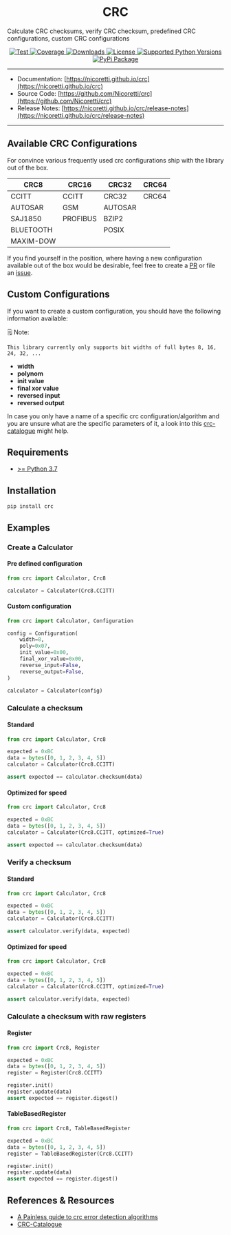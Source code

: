 <h1 align="center">CRC</h1>
<p align="center">

Calculate CRC checksums, verify CRC checksum, predefined CRC configurations, custom CRC configurations
</p>

<p align="center">

<a href="https://github.com/Nicoretti/crc/actions/workflows/unit.yaml">
    <img src="https://github.com/Nicoretti/crc/actions/workflows/unit.yaml/badge.svg" alt="Test">
</a>
<a href="https://coveralls.io/github/Nicoretti/crc">
    <img src="https://coveralls.io/repos/github/Nicoretti/crc/badge.svg?branch=master" alt="Coverage">
</a>
<a href="https://pypi.org/project/crc/">
    <img src="https://img.shields.io/pypi/dm/crc" alt="Downloads">
</a>
<a href="https://opensource.org/licenses/BSD-2-Clause">
    <img src="https://img.shields.io/pypi/l/crc" alt="License">
</a>
<a href="https://pypi.org/project/crc/">
    <img src="https://img.shields.io/pypi/pyversions/crc" alt="Supported Python Versions">
</a>
<a href="https://pypi.org/project/crc/">
    <img src="https://img.shields.io/pypi/v/crc" alt="PyPi Package">
</a>
</p>

---
* Documentation: [https://nicoretti.github.io/crc](https://nicoretti.github.io/crc)
* Source Code: [https://github.com/Nicoretti/crc](https://github.com/Nicoretti/crc)
* Release Notes: [https://nicoretti.github.io/crc/release-notes](https://nicoretti.github.io/crc/release-notes)
---

## Available CRC Configurations
For convince various frequently used crc configurations ship with the library out of the box.

| CRC8 | CRC16 | CRC32 | CRC64 |
|------|-------|-------|-------|
| CCITT | CCITT | CRC32 | CRC64 |
| AUTOSAR | GSM | AUTOSAR | |
| SAJ1850 | PROFIBUS | BZIP2 | |
| BLUETOOTH | | POSIX | |
| MAXIM-DOW | | | | |

If you find yourself in the position, where having a new configuration available out of the
box would be desirable, feel free to create a [PR](https://github.com/Nicoretti/crc/pulls) or file an [issue](https://github.com/Nicoretti/crc/issues).

## Custom Configurations

If you want to create a custom configuration, you should have the following information available:

🗒 Note: 

    This library currently only supports bit widths of full bytes 8, 16, 24, 32, ...

* **width**
* **polynom**
* **init value**
* **final xor value**
* **reversed input**
* **reversed output**

In case you only have a name of a specific crc configuration/algorithm and you are unsure what are the specific parameters
of it, a look into this [crc-catalogue](http://reveng.sourceforge.net/crc-catalogue/all.htm) might help.


## Requirements
* [\>= Python 3.7](https://www.python.org)

## Installation

```shell
pip install crc
```

## Examples

### Create a Calculator

#### Pre defined configuration

```python
from crc import Calculator, Crc8

calculator = Calculator(Crc8.CCITT)
```
#### Custom configuration

```python
from crc import Calculator, Configuration

config = Configuration(
    width=8,
    poly=0x07,
    init_value=0x00,
    final_xor_value=0x00,
    reverse_input=False,
    reverse_output=False,
)

calculator = Calculator(config)
```

### Calculate a checksum

#### Standard

```python
from crc import Calculator, Crc8

expected = 0xBC
data = bytes([0, 1, 2, 3, 4, 5])
calculator = Calculator(Crc8.CCITT)

assert expected == calculator.checksum(data)
```

#### Optimized for speed

```python
from crc import Calculator, Crc8

expected = 0xBC
data = bytes([0, 1, 2, 3, 4, 5])
calculator = Calculator(Crc8.CCITT, optimized=True)

assert expected == calculator.checksum(data)
```

### Verify a checksum

#### Standard

```python
from crc import Calculator, Crc8

expected = 0xBC
data = bytes([0, 1, 2, 3, 4, 5])
calculator = Calculator(Crc8.CCITT)

assert calculator.verify(data, expected)
```

#### Optimized for speed

```python
from crc import Calculator, Crc8

expected = 0xBC
data = bytes([0, 1, 2, 3, 4, 5])
calculator = Calculator(Crc8.CCITT, optimized=True)

assert calculator.verify(data, expected)
```

### Calculate a checksum with raw registers

#### Register

```python
from crc import Crc8, Register

expected = 0xBC
data = bytes([0, 1, 2, 3, 4, 5])
register = Register(Crc8.CCITT)

register.init()
register.update(data)
assert expected == register.digest()
```
#### TableBasedRegister

```python
from crc import Crc8, TableBasedRegister

expected = 0xBC
data = bytes([0, 1, 2, 3, 4, 5])
register = TableBasedRegister(Crc8.CCITT)

register.init()
register.update(data)
assert expected == register.digest()
```

References & Resources
-----------------------
* [A Painless guide to crc error detection algorithms](http://www.zlib.net/crc_v3.txt)
* [CRC-Catalogue](http://reveng.sourceforge.net/crc-catalogue/all.htm)

